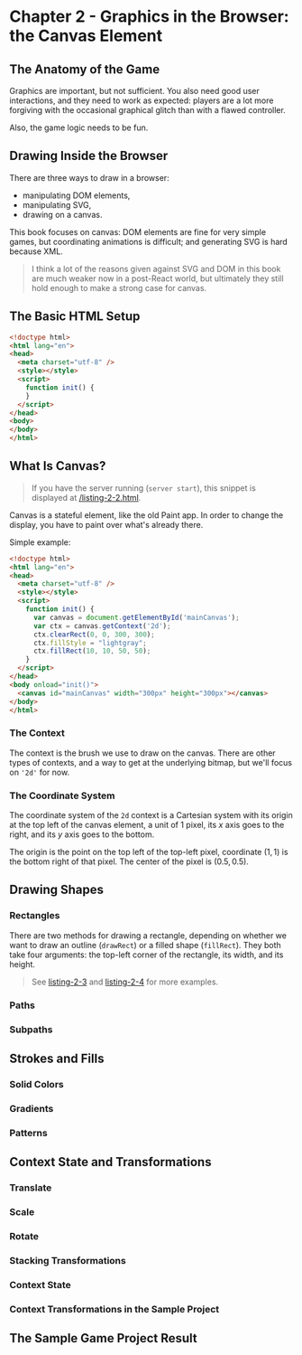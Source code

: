 # Chapter 2 - Graphics in the Browser: the Canvas Element

## The Anatomy of the Game

Graphics are important, but not sufficient. You also need good user
interactions, and they need to work as expected: players are a lot more
forgiving with the occasional graphical glitch than with a flawed controller.

Also, the game logic needs to be fun.

## Drawing Inside the Browser

There are three ways to draw in a browser:

- manipulating DOM elements,
- manipulating SVG,
- drawing on a canvas.

This book focuses on canvas: DOM elements are fine for very simple games, but
coordinating animations is difficult; and generating SVG is hard because XML.

> I think a lot of the reasons given against SVG and DOM in this book are much
> weaker now in a post-React world, but ultimately they still hold enough to
> make a strong case for canvas.

## The Basic HTML Setup

```html
<!doctype html>
<html lang="en">
<head>
  <meta charset="utf-8" />
  <style></style>
  <script>
    function init() {
    }
  </script>
</head>
<body>
</body>
</html>
```

## What Is Canvas?

> If you have the server running (`server start`), this snippet is displayed at
> [/listing-2-2.html](http://127.0.0.1:8080/listing-2-2.html).

Canvas is a stateful element, like the old Paint app. In order to change the
display, you have to paint over what's already there.

Simple example:

```html
<!doctype html>
<html lang="en">
<head>
  <meta charset="utf-8" />
  <style></style>
  <script>
    function init() {
      var canvas = document.getElementById('mainCanvas');
      var ctx = canvas.getContext('2d');
      ctx.clearRect(0, 0, 300, 300);
      ctx.fillStyle = "lightgray";
      ctx.fillRect(10, 10, 50, 50);
    }
  </script>
</head>
<body onload="init()">
  <canvas id="mainCanvas" width="300px" height="300px"></canvas>
</body>
</html>
```

### The Context

The context is the brush we use to draw on the canvas. There are other types of
contexts, and a way to get at the underlying bitmap, but we'll focus on `'2d'`
for now.

### The Coordinate System

The coordinate system of the `2d` context is a Cartesian system with its origin
at the top left of the canvas element, a unit of 1 pixel, its $x$ axis goes to
the right, and its $y$ axis goes to the bottom.

The origin is the point on the top left of the top-left pixel, coordinate $(1,
1)$ is the bottom right of that pixel. The center of the pixel is $(0.5, 0.5)$.

## Drawing Shapes

### Rectangles

There are two methods for drawing a rectangle, depending on whether we want to
draw an outline (`drawRect`) or a filled shape (`fillRect`). They both take
four arguments: the top-left corner of the rectangle, its width, and its
height.

> See [listing-2-3] and [listing-2-4] for more examples.

[listing-2-3]: http://127.0.0.1:8080/listing-2-3.html
[listing-2-4]: http://127.0.0.1:8080/listing-2-4.html

### Paths

### Subpaths

## Strokes and Fills

### Solid Colors

### Gradients

### Patterns

## Context State and Transformations

### Translate

### Scale

### Rotate

### Stacking Transformations

### Context State

### Context Transformations in the Sample Project

## The Sample Game Project Result

